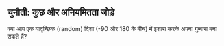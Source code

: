 ## चुनौती: कुछ और अनियमितता जोड़े
क्या आप एक यादृच्छिक (random) दिशा (-90 और 180 के बीच) में इशारा करके अपना गुब्बारा बना सकते हैं?

